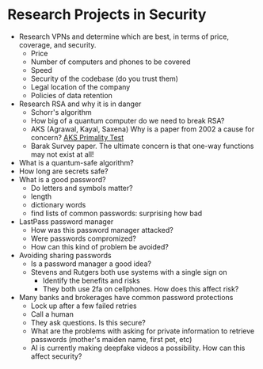 # Research Projects in Security

* Research VPNs and determine which are best, in terms of price, coverage, and security.
  - Price
  - Number of computers and phones to be covered
  - Speed
  - Security of the codebase (do you trust them)
  - Legal location of the company
  - Policies of data retention
* Research RSA and why it is in danger
  - Schorr's algorithm
  - How big of a quantum computer do we need to break RSA?
  - AKS (Agrawal, Kayal, Saxena) Why is a paper from 2002 a cause for concern? [AKS Primality Test](https://en.wikipedia.org/wiki/AKS_primality_test)
  - Barak Survey paper. The ultimate concern is that one-way functions may not exist at all!
* What is a quantum-safe algorithm?
* How long are secrets safe?
* What is a good password?
  - Do letters and symbols matter?
  - length
  - dictionary words
  - find lists of common passwords: surprising how bad
* LastPass password manager
  - How was this password manager attacked?
  - Were passwords compromized?
  - How can this kind of problem be avoided?
* Avoiding sharing passwords
  - Is a password manager a good idea?
  - Stevens and Rutgers both use systems with a single sign on
    - Identify the benefits and risks
    - They both use 2fa on cellphones. How does this affect risk?
* Many banks and brokerages have common password protections
  - Lock up after a few failed retries
  - Call a human
  - They ask questions. Is this secure?
  - What are the problems with asking for private information to retrieve passwords (mother's maiden name, first pet, etc)
  - AI is currently making deepfake videos a possibility. How can this affect security?
  
